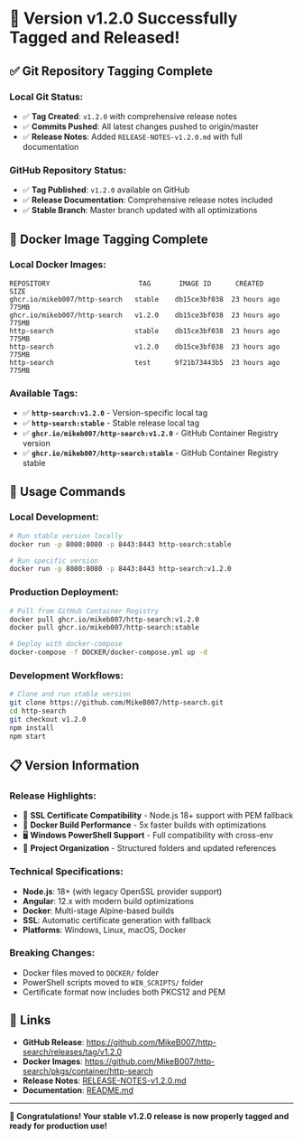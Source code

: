 # 🎉 Version v1.2.0 Successfully Tagged and Released!

## ✅ **Git Repository Tagging Complete**

### **Local Git Status:**
- ✅ **Tag Created**: `v1.2.0` with comprehensive release notes
- ✅ **Commits Pushed**: All latest changes pushed to origin/master
- ✅ **Release Notes**: Added `RELEASE-NOTES-v1.2.0.md` with full documentation

### **GitHub Repository Status:**
- ✅ **Tag Published**: `v1.2.0` available on GitHub
- ✅ **Release Documentation**: Comprehensive release notes included
- ✅ **Stable Branch**: Master branch updated with all optimizations

## 🐳 **Docker Image Tagging Complete**

### **Local Docker Images:**
```
REPOSITORY                      TAG       IMAGE ID      CREATED        SIZE
ghcr.io/mikeb007/http-search   stable    db15ce3bf038  23 hours ago   775MB
ghcr.io/mikeb007/http-search   v1.2.0    db15ce3bf038  23 hours ago   775MB
http-search                    stable    db15ce3bf038  23 hours ago   775MB
http-search                    v1.2.0    db15ce3bf038  23 hours ago   775MB
http-search                    test      9f21b73443b5  23 hours ago   775MB
```

### **Available Tags:**
- ✅ **`http-search:v1.2.0`** - Version-specific local tag
- ✅ **`http-search:stable`** - Stable release local tag
- ✅ **`ghcr.io/mikeb007/http-search:v1.2.0`** - GitHub Container Registry version
- ✅ **`ghcr.io/mikeb007/http-search:stable`** - GitHub Container Registry stable

## 🎯 **Usage Commands**

### **Local Development:**
```bash
# Run stable version locally
docker run -p 8080:8080 -p 8443:8443 http-search:stable

# Run specific version
docker run -p 8080:8080 -p 8443:8443 http-search:v1.2.0
```

### **Production Deployment:**
```bash
# Pull from GitHub Container Registry
docker pull ghcr.io/mikeb007/http-search:v1.2.0
docker pull ghcr.io/mikeb007/http-search:stable

# Deploy with docker-compose
docker-compose -f DOCKER/docker-compose.yml up -d
```

### **Development Workflows:**
```bash
# Clone and run stable version
git clone https://github.com/MikeB007/http-search.git
cd http-search
git checkout v1.2.0
npm install
npm start
```

## 📋 **Version Information**

### **Release Highlights:**
- 🔐 **SSL Certificate Compatibility** - Node.js 18+ support with PEM fallback
- 🐳 **Docker Build Performance** - 5x faster builds with optimizations  
- 🖥️ **Windows PowerShell Support** - Full compatibility with cross-env
- 📁 **Project Organization** - Structured folders and updated references

### **Technical Specifications:**
- **Node.js**: 18+ (with legacy OpenSSL provider support)
- **Angular**: 12.x with modern build optimizations
- **Docker**: Multi-stage Alpine-based builds
- **SSL**: Automatic certificate generation with fallback
- **Platforms**: Windows, Linux, macOS, Docker

### **Breaking Changes:**
- Docker files moved to `DOCKER/` folder
- PowerShell scripts moved to `WIN_SCRIPTS/` folder
- Certificate format now includes both PKCS12 and PEM

## 🔗 **Links**

- **GitHub Release**: https://github.com/MikeB007/http-search/releases/tag/v1.2.0
- **Docker Images**: https://github.com/MikeB007/http-search/pkgs/container/http-search
- **Release Notes**: [RELEASE-NOTES-v1.2.0.md](./RELEASE-NOTES-v1.2.0.md)
- **Documentation**: [README.md](./README.md)

---

**🎊 Congratulations! Your stable v1.2.0 release is now properly tagged and ready for production use!**